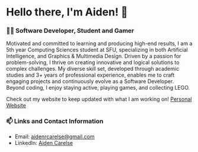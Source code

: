 # Hello there, I'm Aiden! 👋
### 👨‍💻 Software Developer, Student and Gamer

Motivated and committed to learning and producing high-end results, I am a 5th year Computing Sciences student at SFU, specializing in both Artificial Intelligence, and Graphics & Multimedia Design. Driven by a passion for problem-solving, I thrive on creating innovative and logical solutions to complex challenges. My diverse skill set, developed through academic studies and 3+ years of professional experience, enables me to craft engaging projects and continuously evolve as a Software Developer. Beyond coding, I enjoy staying active, playing games, and collecting LEGO.

Check out my website to keep updated with what I am working on! [Personal Website](https://aidencarelse99.pythonanywhere.com/)

### 📫 Links and Contact Information
- Email: aidenrcarelse@gmail.com
- LinkedIn: [Aiden Carelse](https://www.linkedin.com/in/aiden-carelse-414259204/)
<br /><br /><br />

